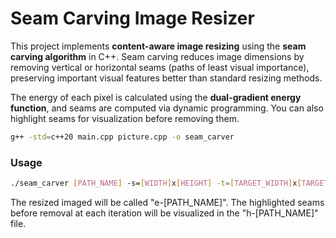 # Seam Carving Image Resizer

This project implements **content-aware image resizing** using the **seam carving algorithm** in C++. Seam carving reduces image dimensions by removing vertical or horizontal seams (paths of least visual importance), preserving important visual features better than standard resizing methods.

The energy of each pixel is calculated using the **dual-gradient energy function**, and seams are computed via dynamic programming. You can also highlight seams for visualization before removing them.

```bash
g++ -std=c++20 main.cpp picture.cpp -o seam_carver
```

### Usage

```bash
./seam_carver [PATH_NAME] -s=[WIDTH]x[HEIGHT] -t=[TARGET_WIDTH]x[TARGET_HEIGHT] [-h]
```
The resized imaged will be called "e-[PATH_NAME]". The highlighted seams before removal at each iteration will be visualized in the "h-[PATH_NAME]" file. 
